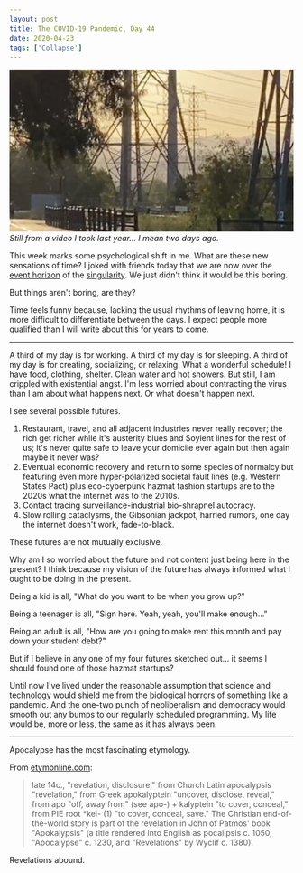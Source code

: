 ```yaml
---
layout: post
title: The COVID-19 Pandemic, Day 44
date: 2020-04-23
tags: ['Collapse']
---
```

![Power Lines](/assets/images/power-lines.png)
*Still from a video I took last year... I mean two days ago.*
<!--x-->

This week marks some psychological shift in me. What are these new sensations of time? I joked with friends today that we are now over the [event horizon](https://en.wikipedia.org/wiki/Event_horizon) of the [singularity](https://en.wikipedia.org/wiki/Technological_singularity). We just didn't think it would be this boring.

But things aren't boring, are they?

Time feels funny because, lacking the usual rhythms of leaving home, it is more difficult to differentiate between the days. I expect people more qualified than I will write about this for years to come.

---

A third of my day is for working. A third of my day is for sleeping. A third of my day is for creating, socializing, or relaxing. What a wonderful schedule! I have food, clothing, shelter. Clean water and hot showers. But still, I am crippled with existential angst. I'm less worried about contracting the virus than I am about what happens next. Or what doesn't happen next.

I see several possible futures.

1. Restaurant, travel, and all adjacent industries never really recover; the rich get richer while it's austerity blues and Soylent lines for the rest of us; it's never quite safe to leave your domicile ever again but then again maybe it never was?
2. Eventual economic recovery and return to some species of normalcy but featuring even more hyper-polarized societal fault lines (e.g. Western States Pact) plus eco-cyberpunk hazmat fashion startups are to the 2020s what the internet was to the 2010s.
3. Contact tracing surveillance-industrial bio-shrapnel autocracy.
4. Slow rolling cataclysms, the Gibsonian jackpot, harried rumors, one day the internet doesn't work, fade-to-black.

These futures are not mutually exclusive.

Why am I so worried about the future and not content just being here in the present? I think because my vision of the future has always informed what I ought to be doing in the present. 

Being a kid is all, "What do you want to be when you grow up?" 

Being a teenager is all, "Sign here. Yeah, yeah, you'll make enough..."

Being an adult is all, "How are you going to make rent this month and pay down your student debt?"

But if I believe in any one of my four futures sketched out... it seems I should found one of those hazmat startups?

Until now I've lived under the reasonable assumption that science and technology would shield me from the biological horrors of something like a pandemic. And the one-two punch of neoliberalism and democracy would smooth out any bumps to our regularly scheduled programming. My life would be, more or less, the same as it has always been.

---

Apocalypse has the most fascinating etymology.

From [etymonline.com](https://www.etymonline.com/word/apocalypse):

> late 14c., "revelation, disclosure," from Church Latin apocalypsis "revelation," from Greek apokalyptein "uncover, disclose, reveal," from apo "off, away from" (see apo-) + kalyptein "to cover, conceal," from PIE root *kel- (1) "to cover, conceal, save." The Christian end-of-the-world story is part of the revelation in John of Patmos' book "Apokalypsis" (a title rendered into English as pocalipsis c. 1050, "Apocalypse" c. 1230, and "Revelations" by Wyclif c. 1380).

Revelations abound.